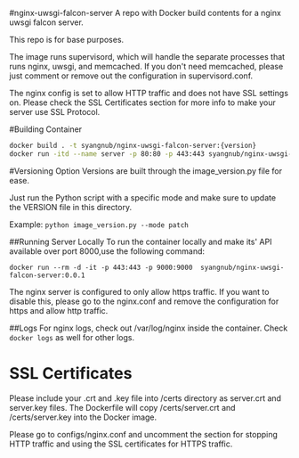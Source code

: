 #nginx-uwsgi-falcon-server
A repo with Docker build contents for a nginx uwsgi falcon server.

This repo is for base purposes.

The image runs supervisord, which will handle the separate processes that runs nginx, uwsgi, and memcached. If you
don't need memcached, please just comment or remove out the configuration in supervisord.conf.

The nginx config is set to allow HTTP traffic and does not have SSL settings on. Please check the SSL Certificates
section for more info to make your server use SSL Protocol.

#Building Container
```bash
docker build . -t syangnub/nginx-uwsgi-falcon-server:{version}
docker run -itd --name server -p 80:80 -p 443:443 syangnub/nginx-uwsgi-falcon-server:0.0.1

```

#Versioning Option
Versions are built through the image_version.py file for ease.

Just run the Python script with a specific mode and make sure to update the VERSION file in this directory.

Example: `python image_version.py --mode patch`

##Running Server Locally
To run the container locally and make its' API available over port 8000,use the following command:

`docker run --rm -d -it -p 443:443 -p 9000:9000  syangnub/nginx-uwsgi-falcon-server:0.0.1`

The nginx server is configured to only allow https traffic. If you want to disable this, please go to the nginx.conf
and remove the configuration for https and allow http traffic.

##Logs
For nginx logs, check out /var/log/nginx inside the container.
Check `docker logs` as well for other logs.

# SSL Certificates
Please include your .crt and .key file into /certs directory as server.crt and server.key files. The Dockerfile will
copy /certs/server.crt and /certs/server.key into the Docker image.

Please go to configs/nginx.conf and uncomment the section for stopping HTTP traffic and using the SSL certificates for
HTTPS traffic.
